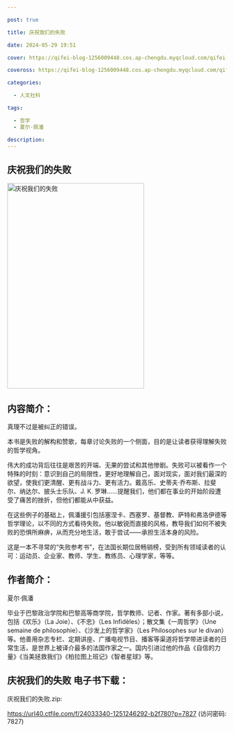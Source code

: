 ```yaml
---

post: true

title: 庆祝我们的失败

date: 2024-05-29 19:51

cover: https://qifei-blog-1256009448.cos.ap-chengdu.myqcloud.com/qifei-blog/64f7ec1a661c6c8e54dd6325.jpg

coveross: https://qifei-blog-1256009448.cos.ap-chengdu.myqcloud.com/qifei-blog/64f7ec1a661c6c8e54dd6325.jpg

categories:

  - 人文社科

tags:

  - 哲学
  - 夏尔·佩潘

description:
---
```


## 庆祝我们的失败
<img alt="庆祝我们的失败 " class="aligncenter loading" data-was-processed="true" decoding="async" fetchpriority="high" height="471" src="https://qifei-blog-1256009448.cos.ap-chengdu.myqcloud.com/qifei-blog/64f7ec1a661c6c8e54dd6325.jpg" style="cursor: zoom-in;" width="314"/>

## 内容简介：

真理不过是被纠正的错误。

本书是失败的解构和赞歌，每章讨论失败的一个侧面，目的是让读者获得理解失败的哲学视角。

伟大的成功背后往往是艰苦的开端、无果的尝试和其他惨剧。失败可以被看作一个特殊的时刻：意识到自己的局限性，更好地理解自己，面对现实，面对我们最深的欲望，使我们更清醒、更有战斗力、更有活力。戴高乐、史蒂夫·乔布斯、拉斐尔、纳达尔、披头士乐队、J. K. 罗琳……提醒我们，他们都在事业的开始阶段遭受了痛苦的挫折，但他们都能从中获益。

在这些例子的基础上，佩潘援引包括塞涅卡、西塞罗、基督教、萨特和弗洛伊德等哲学理论，以不同的方式看待失败。他以敏锐而直接的风格，教导我们如何不被失败的恐惧所麻痹，从而充分地生活，敢于尝试——承担生活本身的风险。

这是一本不寻常的“失败参考书”，在法国长期位居畅销榜，受到所有领域读者的认可：运动员、企业家、教师、学生、教练员、心理学家，等等。

## 作者简介：

夏尔·佩潘

毕业于巴黎政治学院和巴黎高等商学院，哲学教师、记者、作家。著有多部小说，包括《欢乐》（La Joie）、《不忠》（Les Infidèles）；散文集《一周哲学》（Une semaine de philosophie）、《沙发上的哲学家》（Les Philosophes sur le divan）等。他善用杂志专栏、定期讲座、广播电视节目、播客等渠道将哲学带进读者的日常生活，是世界上被译介最多的法国作家之一。国内引进过他的作品《自信的力量》《当美拯救我们》《柏拉图上班记》《智者星球》等。

## 庆祝我们的失败 电子书下载：

庆祝我们的失败.zip: 

https://url40.ctfile.com/f/24033340-1251246292-b2f780?p=7827 (访问密码: 7827)
